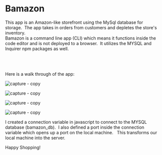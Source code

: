 # Bamazon
This app is an Amazon-like storefront using the MySql database for storage.&nbsp; The app takes in orders from customers and depletes the store's inventory. 
<br>
Bamazon is a command line app (CLI) which means it functions inside the code editor and is not deployed to a browser.&nbsp; It utilizes the MYSQL and Inquirer npm packages as well.
<br>
<br>
<br>
<br>

 Here is a walk through of the app:

![capture - copy](https://user-images.githubusercontent.com/31113045/34023584-515b99f2-e10b-11e7-9c03-95467726a2a2.PNG)

![capture - copy](https://user-images.githubusercontent.com/31113045/34023671-ce0ca75c-e10b-11e7-83d2-3edf3c047519.PNG)

![capture - copy](https://user-images.githubusercontent.com/31113045/34023739-23ca0590-e10c-11e7-99d7-a4578dcca571.PNG)

![capture - copy](https://user-images.githubusercontent.com/31113045/34023839-a1375b68-e10c-11e7-9342-942dc7d1d853.PNG)


I created a connection variable in javascript to connect to the MYSQL database (bamazon_db).&nbsp; I also defined a port inside the connection variable which opens up a port on the local machine. &nbsp; This transforms our local machine into the server.

Happy Shopping!
